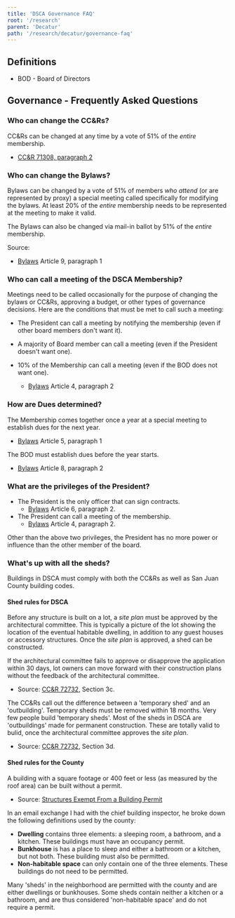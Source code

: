```yaml
---
title: 'DSCA Governance FAQ'
root: '/research'
parent: 'Decatur'
path: '/research/decatur/governance-faq'
---
```


## Definitions

- BOD - Board of Directors

## Governance - Frequently Asked Questions

### Who can change the CC&Rs?

CC&Rs can be changed at any time by a vote of 51% of the _entire_ membership.

- [CC&R 71308, paragraph 2](https://cloudflare-ipfs.com/ipfs/bafybeicysq4ilzsjk7k6bjse3zk6q6gzcljrpwdkipjunzhgh3mnkdavoi/dsca-ccr-01-71308-1969.pdf)

### Who can change the Bylaws?

Bylaws can be changed by a vote of 51% of members _who attend_ (or are represented by proxy) a special meeting called specifically for modifying the bylaws. At least 20% of the _entire_ membership needs to be represented at the meeting to make it valid.

The Bylaws can also be changed via mail-in ballot by 51% of the _entire_ membership.

Source:

- [Bylaws](https://bafybeicbnmvttfqui47lsyxfligeerzmsgv2zzu2setyncl52siqxebhjy.ipfs.dweb.link/dsca-bylaws.pdf) Article 9, paragraph 1

### Who can call a meeting of the DSCA Membership?

Meetings need to be called occasionally for the purpose of changing the bylaws or CC&Rs, approving a budget, or other types of governance decisions. Here are the conditions that must be met to call such a meeting:

- The President can call a meeting by notifying the membership (even if other board members don't want it).
- A majority of Board member can call a meeting (even if the President doesn't want one).
- 10% of the Membership can call a meeting (even if the BOD does not want one).

  - [Bylaws](https://bafybeicbnmvttfqui47lsyxfligeerzmsgv2zzu2setyncl52siqxebhjy.ipfs.dweb.link/dsca-bylaws.pdf) Article 4, paragraph 2

### How are Dues determined?

The Membership comes together once a year at a special meeting to establish dues for the next year.

- [Bylaws](https://bafybeicbnmvttfqui47lsyxfligeerzmsgv2zzu2setyncl52siqxebhjy.ipfs.dweb.link/dsca-bylaws.pdf) Article 5, paragraph 1

The BOD must establish dues before the year starts.

- [Bylaws](https://bafybeicbnmvttfqui47lsyxfligeerzmsgv2zzu2setyncl52siqxebhjy.ipfs.dweb.link/dsca-bylaws.pdf) Article 8, paragraph 2

### What are the privileges of the President?

- The President is the only officer that can sign contracts.
  - [Bylaws](https://bafybeicbnmvttfqui47lsyxfligeerzmsgv2zzu2setyncl52siqxebhjy.ipfs.dweb.link/dsca-bylaws.pdf) Article 6, paragraph 2.
- The President can call a meeting of the membership.
  - [Bylaws](https://bafybeicbnmvttfqui47lsyxfligeerzmsgv2zzu2setyncl52siqxebhjy.ipfs.dweb.link/dsca-bylaws.pdf) Article 4, paragraph 2.

Other than the above two privileges, the President has no more power or influence than the other member of the board.

### What's up with all the sheds?

Buildings in DSCA must comply with both the CC&Rs as well as San Juan County building codes.

#### Shed rules for DSCA

Before any structure is built on a lot, a _site plan_ must be approved by the architectural committee. This is typically a picture of the lot showing the location of the eventual habitable dwelling, in addition to any guest houses or accessory structures. Once the _site plan_ is approved, a shed can be constructed.

If the architectural committee fails to approve or disapprove the application within 30 days, lot owners can move forward with their construction plans without the feedback of the architectural committee.

- Source: [CC&R 72732](https://cloudflare-ipfs.com/ipfs/bafybeie4mezob3j3y44vsrr2uydfmrfof237lsujopzur43ui7ocmctesq/dsca-ccr-02-72732-1970.pdf), Section 3c.

The CC&Rs call out the difference between a 'temporary shed' and an 'outbuilding'. Temporary sheds must be removed within 18 months. Very few people build 'temporary sheds'. Most of the sheds in DSCA are 'outbuildings' made for permanent construction. These are totally valid to bulid, once the architectural committee approves the _site plan_.

- Source: [CC&R 72732](https://cloudflare-ipfs.com/ipfs/bafybeie4mezob3j3y44vsrr2uydfmrfof237lsujopzur43ui7ocmctesq/dsca-ccr-02-72732-1970.pdf), Section 3d.

#### Shed rules for the County

A building with a square footage or 400 feet or less (as measured by the roof area) can be built without a permit.

- Source: [Structures Exempt From a Building Permit](https://bafybeif5d4rm7ymntnjsam42zli6vknjzjr7u5qunchp6z5dykg4ntf5mu.ipfs.dweb.link/exempt-structures-2021.pdf)

In an email exchange I had with the chief building inspector, he broke down the following definitions used by the county:

- **Dwelling** contains three elements: a sleeping room, a bathroom, and a kitchen. These buildings must have an occupancy permit.
- **Bunkhouse** is has a place to sleep and either a bathroom or a kitchen, but not both. These building must also be permitted.
- **Non-habitable space** can only contain one of the three elements. These buildings do not need to be permitted.

Many 'sheds' in the neighborhood are permitted with the county and are either dwellings or bunkhouses. Some sheds contain neither a kitchen or a bathroom, and are thus considered 'non-habitable space' and do not require a permit.
